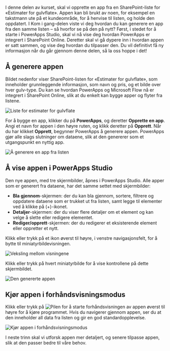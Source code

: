 I denne delen av kurset, skal vi opprette en app fra en SharePoint-liste for «Estimater for gulvflate». Appen kan bli brukt av noen, for eksempel en takstmann ute på et kundeområde, for å henvise til listen, og holde den oppdatert. I Kom i gang-delen viste vi deg hvordan du kan generere en app fra den samme listen – så hvorfor se på den på nytt? Først, i stedet for å starte i PowerApps Studio, skal vi nå vise deg hvordan PowerApps er integrert i SharePoint Online. Deretter skal vi gå dypere inn i hvordan appen er satt sammen, og vise deg hvordan du tilpasser den. Du vil definitivt få ny informasjon når du går gjennom denne delen, så la oss hoppe i det!

## <a name="generate-the-app"></a>Å generere appen
Bildet nedenfor viser SharePoint-listen for «Estimater for gulvflate», som inneholder grunnleggende informasjon, som navn og pris, og et bilde over hver gulv-type. Du kan se hvordan PowerApps og Microsoft Flow nå er integrert i SharePoint Online, slik at du enkelt kan bygge apper og flyter fra listene.

![Liste for estimater for gulvflate](./media/learning-spo-app-generate/flooring-estimates-list.png)

For å bygge en app, klikker du på **PowerApps**, og deretter **Opprette en app**. Angi et navn for appen i den høyre ruten, og klikk deretter på **Opprett**. Når du har klikket **Opprett**, begynner PowerApps å generere appen. PowerApps gjør alle slags slutninger om dataene, slik at den genererer som et utgangspunkt en nyttig app.

![Å generere en app fra listen](./media/learning-spo-app-generate/generate-app.png)

## <a name="view-the-app-in-powerapps-studio"></a>Å vise appen i PowerApps Studio
Den nye appen, med tre skjermbilder, åpnes i PowerApps Studio. Alle apper som er generert fra dataene, har det samme settet med skjermbilder:

* **Bla gjennom**-skjermen: der du kan bla gjennom, sortere, filtrere og oppdatere dataene som er trukket ut fra listen, samt legge til elementer ved å klikke på (+)-ikonet.
* **Detaljer**-skjermen: der du viser flere detaljer om et element og kan velge å slette eller redigere elementet.
* **Rediger/opprett**-skjermen: der du redigerer et eksisterende element eller oppretter et nytt.

Klikk eller trykk på et ikon øverst til høyre, i venstre navigasjonsfelt, for å bytte til miniatyrbildevisningen.

![Veksling mellom visningene](./media/learning-spo-app-generate/toggle-view.png)

Klikk eller trykk på hvert miniatyrbilde for å vise kontrollene på dette skjermbildet.

![Den genererte appen](./media/learning-spo-app-generate/generate-finished-app.png)

## <a name="run-the-app-in-preview-mode"></a>Kjør appen i forhåndsvisningsmodus
Klikk eller trykk på ![Pilen for å starte forhåndsvisningen av appen](./media/learning-spo-app-generate/f5-arrow-sm.png) øverst til høyre for å kjøre programmet. Hvis du navigerer gjennom appen, ser du at den inneholder all data fra listen og gir en god standardopplevelse.

![Kjør appen i forhåndsvisningsmodus](./media/learning-spo-app-generate/generate-run-app.png)

I neste trinn skal vi utforsk appen mer detaljert, og senere tilpasse appen, slik at den passer bedre til våre behov.

